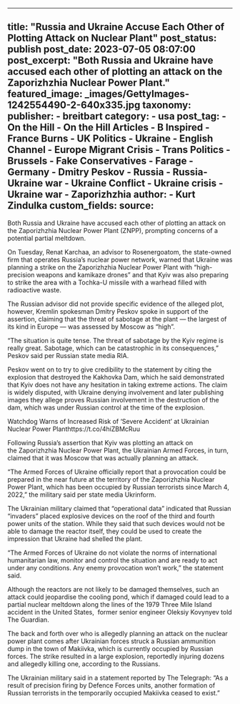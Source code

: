 
---
title: "Russia and Ukraine Accuse Each Other of Plotting Attack on Nuclear Plant" 
post_status: publish
post_date: 2023-07-05 08:07:00 
post_excerpt: "Both Russia and Ukraine have accused each other of plotting an attack on the Zaporizhzhia Nuclear Power Plant."
featured_image: _images/GettyImages-1242554490-2-640x335.jpg 
taxonomy:
    publisher:
        - breitbart
    category:
        - usa 
    post_tag:
        - On the Hill
        - On the Hill Articles
        - B Inspired
        - France Burns
        - UK Politics
        - Ukraine
        - English Channel
        - Europe Migrant Crisis
        - Trans Politics
        - Brussels
        - Fake Conservatives
        - Farage
        - Germany
        - Dmitry Peskov
        - Russia
        - Russia-Ukraine war
        - Ukraine Conflict
        - Ukraine crisis
        - Ukraine war
        - Zaporizhzhia
    author:
        - Kurt Zindulka
custom_fields:
    source: 
---
Both Russia and Ukraine have accused each other of plotting an attack on the Zaporizhzhia Nuclear Power Plant (ZNPP), prompting concerns of a potential partial meltdown.

On Tuesday, Renat Karchaa, an advisor to Rosenergoatom, the state-owned firm that operates Russia’s nuclear power network, warned that Ukraine was planning a strike on the Zaporizhzhia Nuclear Power Plant with “high-precision weapons and kamikaze drones” and that Kyiv was also preparing to strike the area with a Tochka-U missile with a warhead filled with radioactive waste.

The Russian advisor did not provide specific evidence of the alleged plot, however, Kremlin spokesman Dmitry Peskov spoke in support of the assertion, claiming that the threat of sabotage at the plant — the largest of its kind in Europe — was assessed by Moscow as “high”.

“The situation is quite tense. The threat of sabotage by the Kyiv regime is really great. Sabotage, which can be catastrophic in its consequences,” Peskov said per Russian state media RIA.

Peskov went on to try to give credibility to the statement by citing the explosion that destroyed the Kakhovka Dam, which he said demonstrated that Kyiv does not have any hesitation in taking extreme actions. The claim is widely disputed, with Ukraine denying involvement and later publishing images they allege proves Russian involvement in the destruction of the dam, which was under Russian control at the time of the explosion.

Watchdog Warns of Increased Risk of ‘Severe Accident’ at Ukrainian Nuclear Power Planthttps:&#x2F;&#x2F;t.co&#x2F;4hiZBMcRuu

Following Russia’s assertion that Kyiv was plotting an attack on the Zaporizhzhia Nuclear Power Plant, the Ukrainian Armed Forces, in turn, claimed that it was Moscow that was actually planning an attack.

“The Armed Forces of Ukraine officially report that a provocation could be prepared in the near future at the territory of the Zaporizhzhia Nuclear Power Plant, which has been occupied by Russian terrorists since March 4, 2022,” the military said per state media Ukrinform.

The Ukrainian military claimed that “operational data” indicated that Russian “invaders” placed explosive devices on the roof of the third and fourth power units of the station. While they said that such devices would not be able to damage the reactor itself, they could be used to create the impression that Ukraine had shelled the plant.

“The Armed Forces of Ukraine do not violate the norms of international humanitarian law, monitor and control the situation and are ready to act under any conditions. Any enemy provocation won’t work,” the statement said.

Although the reactors are not likely to be damaged themselves, such an attack could jeopardise the cooling pond, which if damaged could lead to a partial nuclear meltdown along the lines of the 1979 Three Mile Island accident in the United States,  former senior engineer Oleksiy Kovynyev told The Guardian.

The back and forth over who is allegedly planning an attack on the nuclear power plant comes after Ukrainian forces struck a Russian ammunition dump in the town of Makiivka, which is currently occupied by Russian forces. The strike resulted in a large explosion, reportedly injuring dozens and allegedly killing one, according to the Russians.

The Ukrainian military said in a statement reported by The Telegraph: “As a result of precision firing by Defence Forces units, another formation of Russian terrorists in the temporarily occupied Makiivka ceased to exist.” 